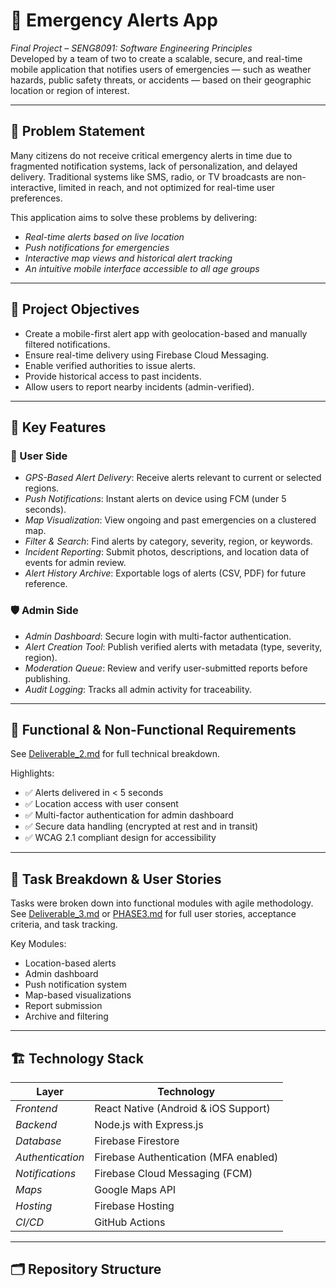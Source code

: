 # 🚨 Emergency Alerts App

*Final Project – SENG8091: Software Engineering Principles*  
Developed by a team of two to create a scalable, secure, and real-time mobile application that notifies users of emergencies — such as weather hazards, public safety threats, or accidents — based on their geographic location or region of interest.

---

## 📖 Problem Statement

Many citizens do not receive critical emergency alerts in time due to fragmented notification systems, lack of personalization, and delayed delivery. Traditional systems like SMS, radio, or TV broadcasts are non-interactive, limited in reach, and not optimized for real-time user preferences.

This application aims to solve these problems by delivering:
- *Real-time alerts based on live location*
- *Push notifications for emergencies*
- *Interactive map views and historical alert tracking*
- *An intuitive mobile interface accessible to all age groups*

---

## 🧩 Project Objectives

- Create a mobile-first alert app with geolocation-based and manually filtered notifications.
- Ensure real-time delivery using Firebase Cloud Messaging.
- Enable verified authorities to issue alerts.
- Provide historical access to past incidents.
- Allow users to report nearby incidents (admin-verified).

---

## 📲 Key Features

### 👤 User Side
- *GPS-Based Alert Delivery*: Receive alerts relevant to current or selected regions.
- *Push Notifications*: Instant alerts on device using FCM (under 5 seconds).
- *Map Visualization*: View ongoing and past emergencies on a clustered map.
- *Filter & Search*: Find alerts by category, severity, region, or keywords.
- *Incident Reporting*: Submit photos, descriptions, and location data of events for admin review.
- *Alert History Archive*: Exportable logs of alerts (CSV, PDF) for future reference.

### 🛡️ Admin Side
- *Admin Dashboard*: Secure login with multi-factor authentication.
- *Alert Creation Tool*: Publish verified alerts with metadata (type, severity, region).
- *Moderation Queue*: Review and verify user-submitted reports before publishing.
- *Audit Logging*: Tracks all admin activity for traceability.

---

## 🧪 Functional & Non-Functional Requirements

See [Deliverable_2.md](./Deliverable_2.md) for full technical breakdown.

Highlights:
- ✅ Alerts delivered in < 5 seconds
- ✅ Location access with user consent
- ✅ Multi-factor authentication for admin dashboard
- ✅ Secure data handling (encrypted at rest and in transit)
- ✅ WCAG 2.1 compliant design for accessibility

---

## 📐 Task Breakdown & User Stories

Tasks were broken down into functional modules with agile methodology. See [Deliverable_3.md](./Deliverable_3.md) or [PHASE3.md](./PHASE3.md) for full user stories, acceptance criteria, and task tracking.

Key Modules:
- Location-based alerts
- Admin dashboard
- Push notification system
- Map-based visualizations
- Report submission
- Archive and filtering

---

## 🏗️ Technology Stack

| Layer              | Technology                                |
|--------------------|--------------------------------------------|
| *Frontend*       | React Native (Android & iOS Support)       |
| *Backend*        | Node.js with Express.js                    |
| *Database*       | Firebase Firestore                         |
| *Authentication* | Firebase Authentication (MFA enabled)      |
| *Notifications*  | Firebase Cloud Messaging (FCM)             |
| *Maps*           | Google Maps API                            |
| *Hosting*        | Firebase Hosting                           |
| *CI/CD*          | GitHub Actions                             |

---

## 🗂️ Repository Structure
